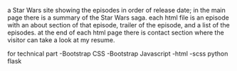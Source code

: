 a Star Wars site showing the episodes in order of release date; in the main page there is a summary of the Star Wars saga. each html file is an episode with an about section of that episode, trailer of the episode, and a list of the episodes. at the end of each html page there is contact section where the visitor can take a look at my resume.

for technical part -Bootstrap CSS -Bootstrap Javascript -html -scss python flask
